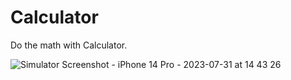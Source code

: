 # Calculator
Do the math with Calculator.


![Simulator Screenshot - iPhone 14 Pro - 2023-07-31 at 14 43 26](https://github.com/MuratYurtseven/Calculator/assets/123903809/a25adb2e-ff62-46ed-a60e-e303bade377c)
